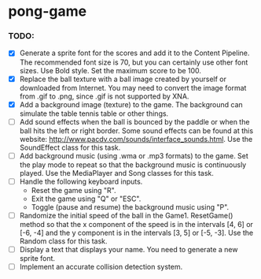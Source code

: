 # pong-game

### TODO:
- [x] Generate a sprite font for the scores and add it to the Content Pipeline. The recommended font size is 70,
but you can certainly use other font sizes. Use Bold style. Set the maximum score to be 100.
- [x] Replace the ball texture with a ball image created by yourself or downloaded from Internet. You may need
to convert the image format from .gif to .png, since .gif is not supported by XNA.
- [x] Add a background image (texture) to the game. The background can simulate the table tennis table or other things.
- [ ] Add sound effects when the ball is bounced by the paddle or when the ball hits the left or right border.
Some sound effects can be found at this website: http://www.pacdv.com/sounds/interface_sounds.html. Use the SoundEffect class for this task.
- [ ] Add background music (using .wma or .mp3 formats) to the game. Set the play mode to repeat so that the background music
is continuously played. Use the MediaPlayer and Song classes for this task.
- [ ] Handle the following keyboard inputs.
    - Reset the game using "R".
    - Exit the game using "Q" or "ESC".
    - Toggle (pause and resume) the background music using "P".
- [ ] Randomize the initial speed of the ball in the Game1. ResetGame() method so that the x component of the
speed is in the intervals [4, 6] or [-6, -4] and the y component is in the intervals [3, 5] or [-5, -3]. Use the Random class for this task.
- [ ] Display a text that displays your name. You need to generate a new sprite font.
- [ ] Implement an accurate collision detection system.
